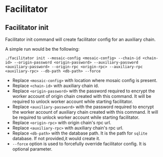 # Facilitator

## Facilitator init

Facilitator init command will create facilitator config for an auxiliary chain. 

A simple run would be the following:

```
./facilitator init --mosaic-config <mosaic-config> --chain-id <chain-id> --origin-password <origin-password> --auxiliary-password <auxiliary-password> --origin-rpc <origin-rpc> --auxiliary-rpc <auxiliary-rpc> --db-path <db-path> --force
```

* Replace `<mosaic-config>` with location where mosaic config is present.
* Replace `<chain-id>` with auxiliary chain id. 
* Replace `<origin-password>` with the password required to encrypt the worker account of origin chain created with this command. It will be required to unlock worker account while starting facilitator.
* Replace `<auxiliary-password>` with the password required to encrypt the worker account of auxiliary chain created with this command. It will be required to unlock worker account while starting facilitator.
* Replace `<origin-rpc>` with origin chain's rpc url.
* Replace `<auxiliary-rpc>` with auxiliary chain's rpc url.
* Replace `<db-path>` with the database path. It is the path for `sqlite` database. If not provided,it would create it.
* `--force` option is used to forcefully override facilitator config. It is optional parameter.
	